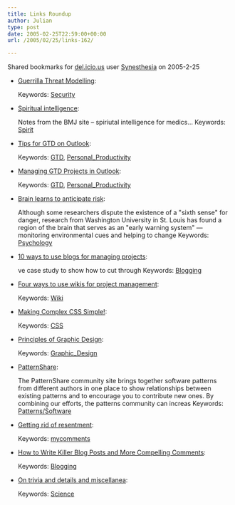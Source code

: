 ```yaml
---
title: Links Roundup
author: Julian
type: post
date: 2005-02-25T22:59:00+00:00
url: /2005/02/25/links-162/

---
```

Shared bookmarks for [del.icio.us][1] user  [Synesthesia][2] on 2005-2-25

  * [Guerrilla Threat Modelling][3]:
   
    Keywords: [Security][4]
  * [Spiritual intelligence][5]:
  
    Notes from the BMJ site &#8211; spiriutal intelligence for medics&#8230; Keywords: [Spirit][6]
  * [Tips for GTD on Outlook][7]:
   
    Keywords: [GTD][8], [Personal_Productivity][9]
  * [Managing GTD Projects in Outlook][10]:
   
    Keywords: [GTD][8], [Personal_Productivity][9]
  * [Brain learns to anticipate risk][11]:
  
    Although some researchers dispute the existence of a "sixth sense" for danger, research from Washington University in St. Louis has found a region of the brain that serves as an "early warning system" &#8212; monitoring environmental cues and helping to change Keywords: [Psychology][12]
  * [10 ways to use blogs for managing projects][13]:
  
    ve case study to show how to cut through Keywords: [Blogging][14]
  * [Four ways to use wikis for project management][15]:
   
    Keywords: [Wiki][16]
  * [Making Complex CSS Simple!][17]:
   
    Keywords: [CSS][18]
  * [Principles of Graphic Design][19]:
   
    Keywords: [Graphic_Design][20]
  * [PatternShare][21]:
  
    The PatternShare community site brings together software patterns from different authors in one place to show relationships between existing patterns and to encourage you to contribute new ones. By combining our efforts, the patterns community can increas Keywords: [Patterns/Software][22]
  * [Getting rid of resentment][23]:
   
    Keywords: [mycomments][24]
  * [How to Write Killer Blog Posts and More Compelling Comments][25]:
   
    Keywords: [Blogging][14]
  * [On trivia and details and miscellanea][26]:
   
    Keywords: [Science][27]

 [1]: http://del.icio.us/
 [2]: http://del.icio.us/synesthesia
 [3]: http://blogs.msdn.com/ptorr/archive/2005/02/22/378510.aspx "http://blogs.msdn.com/ptorr/archive/2005/02/22/378510.aspx"
 [4]: http://del.icio.us/synesthesia/Security
 [5]: http://careerfocus.bmjjournals.com/cgi/content/full/326/7385/S51 "http://careerfocus.bmjjournals.com/cgi/content/full/326/7385/S51"
 [6]: http://del.icio.us/synesthesia/Spirit
 [7]: http://home.comcast.net/~whkratz/id28.htm "http://home.comcast.net/~whkratz/id28.htm"
 [8]: http://del.icio.us/synesthesia/GTD
 [9]: http://del.icio.us/synesthesia/Personal_Productivity
 [10]: http://home.comcast.net/~whkratz/id3.htm "http://home.comcast.net/~whkratz/id3.htm"
 [11]: http://psychology.plebius.org/article.php?article=746 "http://psychology.plebius.org/article.php?article=746"
 [12]: http://del.icio.us/synesthesia/Psychology
 [13]: http://www.infosential.com/archives/2005/01/10_ways_to_use_blogs_for_.php "http://www.infosential.com/archives/2005/01/10_ways_to_use_blogs_for_.php"
 [14]: http://del.icio.us/synesthesia/Blogging
 [15]: http://www.infosential.com/archives/2005/01/four_ways_to_use_wikis_fo.php "http://www.infosential.com/archives/2005/01/four_ways_to_use_wikis_fo.php"
 [16]: http://del.icio.us/synesthesia/Wiki
 [17]: http://www.leftjustified.net/site-in-an-hour/ "http://www.leftjustified.net/site-in-an-hour/"
 [18]: http://del.icio.us/synesthesia/CSS
 [19]: http://www.mundidesign.com/presentation/index2.html "http://www.mundidesign.com/presentation/index2.html"
 [20]: http://del.icio.us/synesthesia/Graphic_Design
 [21]: http://www.patternshare.org/ "http://www.patternshare.org/"
 [22]: http://del.icio.us/synesthesia/Patterns/Software
 [23]: http://www.selfworks.net/blog/doesitworkdiary/2005/02/getting-rid-of-resentment.html#110926338000886154 "http://www.selfworks.net/blog/doesitworkdiary/2005/02/getting-rid-of-resentment.html#110926338000886154"
 [24]: http://del.icio.us/synesthesia/mycomments
 [25]: http://www.whatsnextblog.com/archives/2005/01/how_to_write_ki.asp "http://www.whatsnextblog.com/archives/2005/01/how_to_write_ki.asp"
 [26]: http://www.williamtozier.com/slurry/comment/philosophy/trivia.html?seemore=y "http://www.williamtozier.com/slurry/comment/philosophy/trivia.html?seemore=y"
 [27]: http://del.icio.us/synesthesia/Science